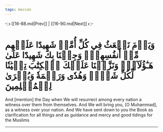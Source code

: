 ```yaml
---
tags: meccan
---
```


👈 [[16-88.md|Prev]] | [[16-90.md|Next]] 👉

# وَيَوۡمَ نَبۡعَثُ فِي كُلِّ أُمَّةٖ شَهِيدًا عَلَيۡهِم مِّنۡ أَنفُسِهِمۡۖ وَجِئۡنَا بِكَ شَهِيدًا عَلَىٰ هَـٰٓؤُلَآءِۚ وَنَزَّلۡنَا عَلَيۡكَ ٱلۡكِتَٰبَ تِبۡيَٰنٗا لِّكُلِّ شَيۡءٖ وَهُدٗى وَرَحۡمَةٗ وَبُشۡرَىٰ لِلۡمُسۡلِمِينَ

And [mention] the Day when We will resurrect among every nation a witness over them from themselves. And We will bring you, [O Muhammad], as a witness over your nation. And We have sent down to you the Book as clarification for all things and as guidance and mercy and good tidings for the Muslims

---

